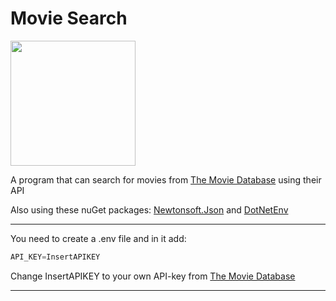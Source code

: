 ﻿# Movie Search 
<img src ="https://encrypted-tbn0.gstatic.com/images?q=tbn:ANd9GcQLj8_uh_4ZRA6HKj_ZcyWx0RZRqZVWEOmuWA&usqp=CAU" alt="" width="200"/>
  

A program that can search for movies from [The Movie Database][TheMovieDB Homepage] using their API

Also using these nuGet packages: [Newtonsoft.Json][Json.NET Homepage] and [DotNetEnv][DotNetEnv Homepage]

---  

You need to create a .env file and in it add:
```csharp
API_KEY=InsertAPIKEY
```
Change InsertAPIKEY to your own API-key from [The Movie Database][TheMovieDB Homepage]

--- 

[TheMovieDB Homepage]: https://www.themoviedb.org/ "The MovieDB"
[Json.NET Homepage]: https://www.newtonsoft.com/json "Newtonsoft.Json"
[DotNetEnv Homepage]: https://github.com/tonerdo/dotnet-env "DotNetEnv"
